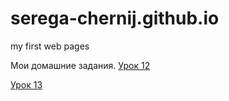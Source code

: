 # serega-chernij.github.io
 my first web pages

 Мои домашние задания.
 [Урок 12](http://serega-chernij.github.io/Lesson-12/)

 [Урок 13](http://serega-chernij.github.io/Lesson-13/)
